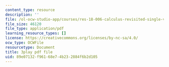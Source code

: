 ```yaml
---
content_type: resource
description: ''
file: /ol-ocw-studio-app/courses/res-18-006-calculus-revisited-single-variable-calculus-fall-2010/89e07132f96168e74b232884f6b2d105_1z39nKVbh_w.pdf
file_size: 46120
file_type: application/pdf
learning_resource_types: []
license: https://creativecommons.org/licenses/by-nc-sa/4.0/
ocw_type: OCWFile
resourcetype: Document
title: 3play pdf file
uid: 89e07132-f961-68e7-4b23-2884f6b2d105
---
```

